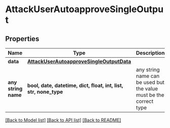 # AttackUserAutoapproveSingleOutput


## Properties
Name | Type | Description | Notes
------------ | ------------- | ------------- | -------------
**data** | [**AttackUserAutoapproveSingleOutputData**](AttackUserAutoapproveSingleOutputData.md) |  | [optional] 
**any string name** | **bool, date, datetime, dict, float, int, list, str, none_type** | any string name can be used but the value must be the correct type | [optional]

[[Back to Model list]](../README.md#documentation-for-models) [[Back to API list]](../README.md#documentation-for-api-endpoints) [[Back to README]](../README.md)


